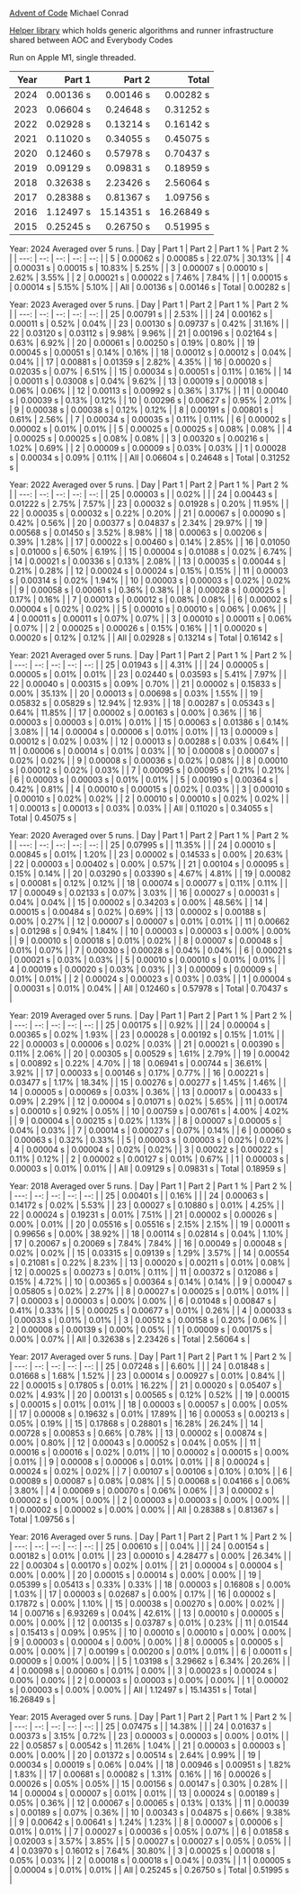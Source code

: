[Advent of Code](https://adventofcode.com/)
Michael Conrad

[Helper library](https://github.com/mmitton/helper) which holds generic algorithms and runner
infrastructure shared between AOC and Everybody Codes

Run on Apple M1, single threaded.

| Year | Part 1 | Part 2 | Total |
| ---: | --: | --: | ---: |
| 2024 | 0.00136 s | 0.00146 s | 0.00282 s |
| 2023 | 0.06604 s | 0.24648 s | 0.31252 s |
| 2022 | 0.02928 s | 0.13214 s | 0.16142 s |
| 2021 | 0.11020 s | 0.34055 s | 0.45075 s |
| 2020 | 0.12460 s | 0.57978 s | 0.70437 s |
| 2019 | 0.09129 s | 0.09831 s | 0.18959 s |
| 2018 | 0.32638 s | 2.23426 s | 2.56064 s |
| 2017 | 0.28388 s | 0.81367 s | 1.09756 s |
| 2016 | 1.12497 s | 15.14351 s | 16.26849 s |
| 2015 | 0.25245 s | 0.26750 s | 0.51995 s |

Year: 2024  Averaged over 5 runs.
| Day | Part 1 | Part 2 | Part 1 % | Part 2 % |
| ---: | --: | --: | --: | --: |
| 5 | 0.00062 s | 0.00085 s | 22.07% | 30.13% |
| 4 | 0.00031 s | 0.00015 s | 10.83% | 5.25% |
| 3 | 0.00007 s | 0.00010 s | 2.62% | 3.55% |
| 2 | 0.00021 s | 0.00022 s | 7.46% | 7.84% |
| 1 | 0.00015 s | 0.00014 s | 5.15% | 5.10% |
| All | 0.00136 s | 0.00146 s | Total | 0.00282 s |

Year: 2023  Averaged over 5 runs.
| Day | Part 1 | Part 2 | Part 1 % | Part 2 % |
| ---: | --: | --: | --: | --: |
| 25 | 0.00791 s |  | 2.53% |  |
| 24 | 0.00162 s | 0.00011 s | 0.52% | 0.04% |
| 23 | 0.00130 s | 0.09737 s | 0.42% | 31.16% |
| 22 | 0.03120 s | 0.03112 s | 9.98% | 9.96% |
| 21 | 0.00196 s | 0.02164 s | 0.63% | 6.92% |
| 20 | 0.00061 s | 0.00250 s | 0.19% | 0.80% |
| 19 | 0.00045 s | 0.00051 s | 0.14% | 0.16% |
| 18 | 0.00012 s | 0.00012 s | 0.04% | 0.04% |
| 17 | 0.00881 s | 0.01359 s | 2.82% | 4.35% |
| 16 | 0.00020 s | 0.02035 s | 0.07% | 6.51% |
| 15 | 0.00034 s | 0.00051 s | 0.11% | 0.16% |
| 14 | 0.00011 s | 0.03008 s | 0.04% | 9.62% |
| 13 | 0.00019 s | 0.00018 s | 0.06% | 0.06% |
| 12 | 0.00113 s | 0.00992 s | 0.36% | 3.17% |
| 11 | 0.00040 s | 0.00039 s | 0.13% | 0.12% |
| 10 | 0.00296 s | 0.00627 s | 0.95% | 2.01% |
| 9 | 0.00038 s | 0.00038 s | 0.12% | 0.12% |
| 8 | 0.00191 s | 0.00801 s | 0.61% | 2.56% |
| 7 | 0.00034 s | 0.00035 s | 0.11% | 0.11% |
| 6 | 0.00002 s | 0.00002 s | 0.01% | 0.01% |
| 5 | 0.00025 s | 0.00025 s | 0.08% | 0.08% |
| 4 | 0.00025 s | 0.00025 s | 0.08% | 0.08% |
| 3 | 0.00320 s | 0.00216 s | 1.02% | 0.69% |
| 2 | 0.00009 s | 0.00009 s | 0.03% | 0.03% |
| 1 | 0.00028 s | 0.00034 s | 0.09% | 0.11% |
| All | 0.06604 s | 0.24648 s | Total | 0.31252 s |

Year: 2022  Averaged over 5 runs.
| Day | Part 1 | Part 2 | Part 1 % | Part 2 % |
| ---: | --: | --: | --: | --: |
| 25 | 0.00003 s |  | 0.02% |  |
| 24 | 0.00443 s | 0.01222 s | 2.75% | 7.57% |
| 23 | 0.00032 s | 0.01928 s | 0.20% | 11.95% |
| 22 | 0.00035 s | 0.00032 s | 0.22% | 0.20% |
| 21 | 0.00067 s | 0.00090 s | 0.42% | 0.56% |
| 20 | 0.00377 s | 0.04837 s | 2.34% | 29.97% |
| 19 | 0.00568 s | 0.01450 s | 3.52% | 8.98% |
| 18 | 0.00063 s | 0.00206 s | 0.39% | 1.28% |
| 17 | 0.00022 s | 0.00460 s | 0.14% | 2.85% |
| 16 | 0.01050 s | 0.01000 s | 6.50% | 6.19% |
| 15 | 0.00004 s | 0.01088 s | 0.02% | 6.74% |
| 14 | 0.00021 s | 0.00336 s | 0.13% | 2.08% |
| 13 | 0.00035 s | 0.00044 s | 0.21% | 0.28% |
| 12 | 0.00024 s | 0.00024 s | 0.15% | 0.15% |
| 11 | 0.00003 s | 0.00314 s | 0.02% | 1.94% |
| 10 | 0.00003 s | 0.00003 s | 0.02% | 0.02% |
| 9 | 0.00058 s | 0.00061 s | 0.36% | 0.38% |
| 8 | 0.00028 s | 0.00025 s | 0.17% | 0.16% |
| 7 | 0.00013 s | 0.00012 s | 0.08% | 0.08% |
| 6 | 0.00002 s | 0.00004 s | 0.02% | 0.02% |
| 5 | 0.00010 s | 0.00010 s | 0.06% | 0.06% |
| 4 | 0.00011 s | 0.00011 s | 0.07% | 0.07% |
| 3 | 0.00010 s | 0.00011 s | 0.06% | 0.07% |
| 2 | 0.00025 s | 0.00026 s | 0.15% | 0.16% |
| 1 | 0.00020 s | 0.00020 s | 0.12% | 0.12% |
| All | 0.02928 s | 0.13214 s | Total | 0.16142 s |

Year: 2021  Averaged over 5 runs.
| Day | Part 1 | Part 2 | Part 1 % | Part 2 % |
| ---: | --: | --: | --: | --: |
| 25 | 0.01943 s |  | 4.31% |  |
| 24 | 0.00005 s | 0.00005 s | 0.01% | 0.01% |
| 23 | 0.02440 s | 0.03593 s | 5.41% | 7.97% |
| 22 | 0.00040 s | 0.00315 s | 0.09% | 0.70% |
| 21 | 0.00002 s | 0.15833 s | 0.00% | 35.13% |
| 20 | 0.00013 s | 0.00698 s | 0.03% | 1.55% |
| 19 | 0.05832 s | 0.05829 s | 12.94% | 12.93% |
| 18 | 0.00287 s | 0.05343 s | 0.64% | 11.85% |
| 17 | 0.00002 s | 0.00163 s | 0.00% | 0.36% |
| 16 | 0.00003 s | 0.00003 s | 0.01% | 0.01% |
| 15 | 0.00063 s | 0.01386 s | 0.14% | 3.08% |
| 14 | 0.00004 s | 0.00006 s | 0.01% | 0.01% |
| 13 | 0.00009 s | 0.00012 s | 0.02% | 0.03% |
| 12 | 0.00013 s | 0.00288 s | 0.03% | 0.64% |
| 11 | 0.00006 s | 0.00014 s | 0.01% | 0.03% |
| 10 | 0.00008 s | 0.00007 s | 0.02% | 0.02% |
| 9 | 0.00008 s | 0.00036 s | 0.02% | 0.08% |
| 8 | 0.00010 s | 0.00012 s | 0.02% | 0.03% |
| 7 | 0.00095 s | 0.00095 s | 0.21% | 0.21% |
| 6 | 0.00003 s | 0.00003 s | 0.01% | 0.01% |
| 5 | 0.00190 s | 0.00364 s | 0.42% | 0.81% |
| 4 | 0.00010 s | 0.00015 s | 0.02% | 0.03% |
| 3 | 0.00010 s | 0.00010 s | 0.02% | 0.02% |
| 2 | 0.00010 s | 0.00010 s | 0.02% | 0.02% |
| 1 | 0.00013 s | 0.00013 s | 0.03% | 0.03% |
| All | 0.11020 s | 0.34055 s | Total | 0.45075 s |

Year: 2020  Averaged over 5 runs.
| Day | Part 1 | Part 2 | Part 1 % | Part 2 % |
| ---: | --: | --: | --: | --: |
| 25 | 0.07995 s |  | 11.35% |  |
| 24 | 0.00010 s | 0.00845 s | 0.01% | 1.20% |
| 23 | 0.00002 s | 0.14533 s | 0.00% | 20.63% |
| 22 | 0.00003 s | 0.00402 s | 0.00% | 0.57% |
| 21 | 0.00104 s | 0.00095 s | 0.15% | 0.14% |
| 20 | 0.03290 s | 0.03390 s | 4.67% | 4.81% |
| 19 | 0.00082 s | 0.00081 s | 0.12% | 0.12% |
| 18 | 0.00074 s | 0.00077 s | 0.11% | 0.11% |
| 17 | 0.00049 s | 0.02133 s | 0.07% | 3.03% |
| 16 | 0.00027 s | 0.00031 s | 0.04% | 0.04% |
| 15 | 0.00002 s | 0.34203 s | 0.00% | 48.56% |
| 14 | 0.00015 s | 0.00484 s | 0.02% | 0.69% |
| 13 | 0.00002 s | 0.00188 s | 0.00% | 0.27% |
| 12 | 0.00007 s | 0.00007 s | 0.01% | 0.01% |
| 11 | 0.00662 s | 0.01298 s | 0.94% | 1.84% |
| 10 | 0.00003 s | 0.00003 s | 0.00% | 0.00% |
| 9 | 0.00010 s | 0.00018 s | 0.01% | 0.02% |
| 8 | 0.00007 s | 0.00048 s | 0.01% | 0.07% |
| 7 | 0.00030 s | 0.00028 s | 0.04% | 0.04% |
| 6 | 0.00021 s | 0.00021 s | 0.03% | 0.03% |
| 5 | 0.00010 s | 0.00010 s | 0.01% | 0.01% |
| 4 | 0.00019 s | 0.00020 s | 0.03% | 0.03% |
| 3 | 0.00009 s | 0.00009 s | 0.01% | 0.01% |
| 2 | 0.00024 s | 0.00023 s | 0.03% | 0.03% |
| 1 | 0.00004 s | 0.00031 s | 0.01% | 0.04% |
| All | 0.12460 s | 0.57978 s | Total | 0.70437 s |

Year: 2019  Averaged over 5 runs.
| Day | Part 1 | Part 2 | Part 1 % | Part 2 % |
| ---: | --: | --: | --: | --: |
| 25 | 0.00175 s |  | 0.92% |  |
| 24 | 0.00004 s | 0.00365 s | 0.02% | 1.93% |
| 23 | 0.00028 s | 0.00192 s | 0.15% | 1.01% |
| 22 | 0.00003 s | 0.00006 s | 0.02% | 0.03% |
| 21 | 0.00021 s | 0.00390 s | 0.11% | 2.06% |
| 20 | 0.00305 s | 0.00529 s | 1.61% | 2.79% |
| 19 | 0.00042 s | 0.00892 s | 0.22% | 4.70% |
| 18 | 0.06941 s | 0.00744 s | 36.61% | 3.92% |
| 17 | 0.00033 s | 0.00146 s | 0.17% | 0.77% |
| 16 | 0.00221 s | 0.03477 s | 1.17% | 18.34% |
| 15 | 0.00276 s | 0.00277 s | 1.45% | 1.46% |
| 14 | 0.00005 s | 0.00069 s | 0.03% | 0.36% |
| 13 | 0.00017 s | 0.00433 s | 0.09% | 2.29% |
| 12 | 0.00004 s | 0.01071 s | 0.02% | 5.65% |
| 11 | 0.00174 s | 0.00010 s | 0.92% | 0.05% |
| 10 | 0.00759 s | 0.00761 s | 4.00% | 4.02% |
| 9 | 0.00004 s | 0.00215 s | 0.02% | 1.13% |
| 8 | 0.00007 s | 0.00005 s | 0.04% | 0.03% |
| 7 | 0.00014 s | 0.00027 s | 0.07% | 0.14% |
| 6 | 0.00060 s | 0.00063 s | 0.32% | 0.33% |
| 5 | 0.00003 s | 0.00003 s | 0.02% | 0.02% |
| 4 | 0.00004 s | 0.00004 s | 0.02% | 0.02% |
| 3 | 0.00022 s | 0.00022 s | 0.11% | 0.12% |
| 2 | 0.00002 s | 0.00127 s | 0.01% | 0.67% |
| 1 | 0.00003 s | 0.00003 s | 0.01% | 0.01% |
| All | 0.09129 s | 0.09831 s | Total | 0.18959 s |

Year: 2018  Averaged over 5 runs.
| Day | Part 1 | Part 2 | Part 1 % | Part 2 % |
| ---: | --: | --: | --: | --: |
| 25 | 0.00401 s |  | 0.16% |  |
| 24 | 0.00063 s | 0.14172 s | 0.02% | 5.53% |
| 23 | 0.00027 s | 0.10880 s | 0.01% | 4.25% |
| 22 | 0.00024 s | 0.19231 s | 0.01% | 7.51% |
| 21 | 0.00002 s | 0.00026 s | 0.00% | 0.01% |
| 20 | 0.05516 s | 0.05516 s | 2.15% | 2.15% |
| 19 | 0.00011 s | 0.99656 s | 0.00% | 38.92% |
| 18 | 0.00114 s | 0.02814 s | 0.04% | 1.10% |
| 17 | 0.20067 s | 0.20069 s | 7.84% | 7.84% |
| 16 | 0.00049 s | 0.00048 s | 0.02% | 0.02% |
| 15 | 0.03315 s | 0.09139 s | 1.29% | 3.57% |
| 14 | 0.00554 s | 0.21081 s | 0.22% | 8.23% |
| 13 | 0.00020 s | 0.00211 s | 0.01% | 0.08% |
| 12 | 0.00025 s | 0.00273 s | 0.01% | 0.11% |
| 11 | 0.00372 s | 0.12086 s | 0.15% | 4.72% |
| 10 | 0.00365 s | 0.00364 s | 0.14% | 0.14% |
| 9 | 0.00047 s | 0.05805 s | 0.02% | 2.27% |
| 8 | 0.00027 s | 0.00025 s | 0.01% | 0.01% |
| 7 | 0.00003 s | 0.00003 s | 0.00% | 0.00% |
| 6 | 0.01048 s | 0.00847 s | 0.41% | 0.33% |
| 5 | 0.00025 s | 0.00677 s | 0.01% | 0.26% |
| 4 | 0.00033 s | 0.00033 s | 0.01% | 0.01% |
| 3 | 0.00512 s | 0.00158 s | 0.20% | 0.06% |
| 2 | 0.00008 s | 0.00139 s | 0.00% | 0.05% |
| 1 | 0.00009 s | 0.00175 s | 0.00% | 0.07% |
| All | 0.32638 s | 2.23426 s | Total | 2.56064 s |

Year: 2017  Averaged over 5 runs.
| Day | Part 1 | Part 2 | Part 1 % | Part 2 % |
| ---: | --: | --: | --: | --: |
| 25 | 0.07248 s |  | 6.60% |  |
| 24 | 0.01848 s | 0.01668 s | 1.68% | 1.52% |
| 23 | 0.00014 s | 0.00927 s | 0.01% | 0.84% |
| 22 | 0.00015 s | 0.17805 s | 0.01% | 16.22% |
| 21 | 0.00020 s | 0.05407 s | 0.02% | 4.93% |
| 20 | 0.00131 s | 0.00565 s | 0.12% | 0.52% |
| 19 | 0.00015 s | 0.00015 s | 0.01% | 0.01% |
| 18 | 0.00003 s | 0.00057 s | 0.00% | 0.05% |
| 17 | 0.00008 s | 0.19632 s | 0.01% | 17.89% |
| 16 | 0.00053 s | 0.00213 s | 0.05% | 0.19% |
| 15 | 0.17868 s | 0.28801 s | 16.28% | 26.24% |
| 14 | 0.00728 s | 0.00853 s | 0.66% | 0.78% |
| 13 | 0.00002 s | 0.00874 s | 0.00% | 0.80% |
| 12 | 0.00043 s | 0.00052 s | 0.04% | 0.05% |
| 11 | 0.00016 s | 0.00016 s | 0.02% | 0.01% |
| 10 | 0.00002 s | 0.00015 s | 0.00% | 0.01% |
| 9 | 0.00008 s | 0.00006 s | 0.01% | 0.01% |
| 8 | 0.00024 s | 0.00024 s | 0.02% | 0.02% |
| 7 | 0.00107 s | 0.00106 s | 0.10% | 0.10% |
| 6 | 0.00089 s | 0.00087 s | 0.08% | 0.08% |
| 5 | 0.00068 s | 0.04166 s | 0.06% | 3.80% |
| 4 | 0.00069 s | 0.00070 s | 0.06% | 0.06% |
| 3 | 0.00002 s | 0.00002 s | 0.00% | 0.00% |
| 2 | 0.00003 s | 0.00003 s | 0.00% | 0.00% |
| 1 | 0.00002 s | 0.00002 s | 0.00% | 0.00% |
| All | 0.28388 s | 0.81367 s | Total | 1.09756 s |

Year: 2016  Averaged over 5 runs.
| Day | Part 1 | Part 2 | Part 1 % | Part 2 % |
| ---: | --: | --: | --: | --: |
| 25 | 0.00610 s |  | 0.04% |  |
| 24 | 0.00154 s | 0.00182 s | 0.01% | 0.01% |
| 23 | 0.00010 s | 4.28477 s | 0.00% | 26.34% |
| 22 | 0.00304 s | 0.00170 s | 0.02% | 0.01% |
| 21 | 0.00004 s | 0.00004 s | 0.00% | 0.00% |
| 20 | 0.00015 s | 0.00014 s | 0.00% | 0.00% |
| 19 | 0.05399 s | 0.05413 s | 0.33% | 0.33% |
| 18 | 0.00003 s | 0.16808 s | 0.00% | 1.03% |
| 17 | 0.00003 s | 0.02687 s | 0.00% | 0.17% |
| 16 | 0.00002 s | 0.17872 s | 0.00% | 1.10% |
| 15 | 0.00038 s | 0.00270 s | 0.00% | 0.02% |
| 14 | 0.00716 s | 6.93269 s | 0.04% | 42.61% |
| 13 | 0.00010 s | 0.00005 s | 0.00% | 0.00% |
| 12 | 0.00135 s | 0.03787 s | 0.01% | 0.23% |
| 11 | 0.01544 s | 0.15413 s | 0.09% | 0.95% |
| 10 | 0.00010 s | 0.00010 s | 0.00% | 0.00% |
| 9 | 0.00003 s | 0.00004 s | 0.00% | 0.00% |
| 8 | 0.00005 s | 0.00005 s | 0.00% | 0.00% |
| 7 | 0.00199 s | 0.00200 s | 0.01% | 0.01% |
| 6 | 0.00011 s | 0.00009 s | 0.00% | 0.00% |
| 5 | 1.03198 s | 3.29662 s | 6.34% | 20.26% |
| 4 | 0.00098 s | 0.00060 s | 0.01% | 0.00% |
| 3 | 0.00023 s | 0.00024 s | 0.00% | 0.00% |
| 2 | 0.00003 s | 0.00003 s | 0.00% | 0.00% |
| 1 | 0.00002 s | 0.00003 s | 0.00% | 0.00% |
| All | 1.12497 s | 15.14351 s | Total | 16.26849 s |

Year: 2015  Averaged over 5 runs.
| Day | Part 1 | Part 2 | Part 1 % | Part 2 % |
| ---: | --: | --: | --: | --: |
| 25 | 0.07475 s |  | 14.38% |  |
| 24 | 0.01637 s | 0.00373 s | 3.15% | 0.72% |
| 23 | 0.00003 s | 0.00003 s | 0.00% | 0.01% |
| 22 | 0.05857 s | 0.00542 s | 11.26% | 1.04% |
| 21 | 0.00003 s | 0.00003 s | 0.00% | 0.00% |
| 20 | 0.01372 s | 0.00514 s | 2.64% | 0.99% |
| 19 | 0.00034 s | 0.00019 s | 0.06% | 0.04% |
| 18 | 0.00946 s | 0.00951 s | 1.82% | 1.83% |
| 17 | 0.00681 s | 0.00082 s | 1.31% | 0.16% |
| 16 | 0.00026 s | 0.00026 s | 0.05% | 0.05% |
| 15 | 0.00156 s | 0.00147 s | 0.30% | 0.28% |
| 14 | 0.00004 s | 0.00007 s | 0.01% | 0.01% |
| 13 | 0.00024 s | 0.00189 s | 0.05% | 0.36% |
| 12 | 0.00067 s | 0.00065 s | 0.13% | 0.13% |
| 11 | 0.00039 s | 0.00189 s | 0.07% | 0.36% |
| 10 | 0.00343 s | 0.04875 s | 0.66% | 9.38% |
| 9 | 0.00642 s | 0.00641 s | 1.24% | 1.23% |
| 8 | 0.00007 s | 0.00006 s | 0.01% | 0.01% |
| 7 | 0.00027 s | 0.00036 s | 0.05% | 0.07% |
| 6 | 0.01858 s | 0.02003 s | 3.57% | 3.85% |
| 5 | 0.00027 s | 0.00027 s | 0.05% | 0.05% |
| 4 | 0.03970 s | 0.16012 s | 7.64% | 30.80% |
| 3 | 0.00025 s | 0.00018 s | 0.05% | 0.03% |
| 2 | 0.00018 s | 0.00018 s | 0.04% | 0.03% |
| 1 | 0.00005 s | 0.00004 s | 0.01% | 0.01% |
| All | 0.25245 s | 0.26750 s | Total | 0.51995 s |

